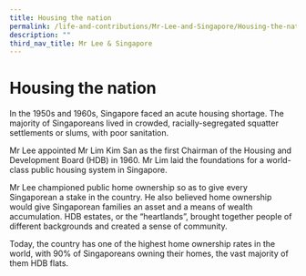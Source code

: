 ```yaml
---
title: Housing the nation
permalink: /life-and-contributions/Mr-Lee-and-Singapore/Housing-the-nation
description: ""
third_nav_title: Mr Lee & Singapore
---
```

# Housing the nation #

In the 1950s and 1960s, Singapore faced an acute housing shortage. The majority of Singaporeans lived in crowded, racially-segregated squatter settlements or slums, with poor sanitation.


Mr Lee appointed Mr Lim Kim San as the first Chairman of the Housing and Development Board (HDB) in 1960. Mr Lim laid the foundations for a world-class public housing system in Singapore.


Mr Lee championed public home ownership so as to give every Singaporean a stake in the country. He also believed home ownership would give Singaporean families an asset and a means of wealth accumulation. HDB estates, or the “heartlands”, brought together people of different backgrounds and created a sense of community.


Today, the country has one of the highest home ownership rates in the world, with 90% of Singaporeans owning their homes, the vast majority of them HDB flats.
